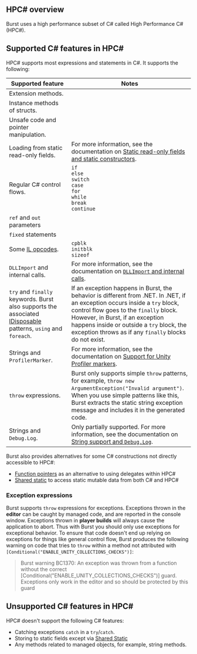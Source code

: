 ## HPC# overview

Burst uses a high performance subset of C# called High Performance C# (HPC#).

## Supported C# features in HPC#

HPC# supports most expressions and statements in C#. It supports the following:

|**Supported feature**|**Notes**|
|---|---|
|Extension methods.||
|Instance methods of structs.||
|Unsafe code and pointer manipulation.||
|Loading from static read-only fields.|For more information, see the documentation on [Static read-only fields and static constructors](csharp-static-read-only-support.md).|
|Regular C# control flows.|`if`<br/>`else`<br/>`switch`<br/>`case`<br/>`for`<br/>`while`<br/>`break`<br/>`continue`|
|`ref` and `out` parameters||
|`fixed` statements||
|Some [IL opcodes](https://docs.microsoft.com/en-us/dotnet/api/system.reflection.emit.opcodes?view=net-6.0).|`cpblk`<br/> `initblk`<br/> `sizeof`|
|`DLLImport` and internal calls.|For more information, see the documentation on [`DLLImport` and internal calls](csharp-burst-intrinsics-dllimport.md).|
|`try` and `finally` keywords. Burst also supports the associated [IDisposable](https://docs.microsoft.com/en-us/dotnet/api/system.idisposable?view=net-6.0) patterns, `using` and `foreach`.|If an exception happens in Burst, the behavior is different from .NET. In .NET, if an exception occurs inside a `try` block, control flow goes to the `finally` block. However, in Burst, if an exception happens inside or outside a `try` block, the exception throws as if any `finally` blocks do not exist.|
|Strings and `ProfilerMarker`.|For more information, see the documentation on [Support for Unity Profiler markers](debugging-profiling-tools.md#profiler-markers).|
|`throw` expressions.| Burst only supports simple `throw` patterns, for example, `throw new ArgumentException("Invalid argument")`. When you use simple patterns like this, Burst extracts the static string exception message and includes it in the generated code.|
|Strings and `Debug.Log`.|Only partially supported. For more information, see the documentation on [String support and `Debug.Log`](csharp-string-support.md). |

Burst also provides alternatives for some C# constructions not directly accessible to HPC#:

* [Function pointers](csharp-function-pointers.md) as an alternative to using delegates within HPC#
* [Shared static](csharp-shared-static.md) to access static mutable data from both C# and HPC#

### Exception expressions

Burst supports `throw` expressions for exceptions. Exceptions thrown in the **editor** can be caught by managed code, and are reported in the console window. Exceptions thrown in **player builds** will always cause the application to abort. Thus with Burst you should only use exceptions for exceptional behavior. To ensure that code doesn't end up relying on exceptions for things like general control flow, Burst produces the following warning on code that tries to `throw` within a method not attributed with `[Conditional("ENABLE_UNITY_COLLECTIONS_CHECKS")]`:

> Burst warning BC1370: An exception was thrown from a function without the correct [Conditional("ENABLE_UNITY_COLLECTIONS_CHECKS")] guard. Exceptions only work in the editor and so should be protected by this guard

## Unsupported C# features in HPC#

HPC# doesn't support the following C# features:

* Catching exceptions `catch` in a `try`/`catch`.
* Storing to static fields except via [Shared Static](csharp-shared-static.md)
* Any methods related to managed objects, for example, string methods.
